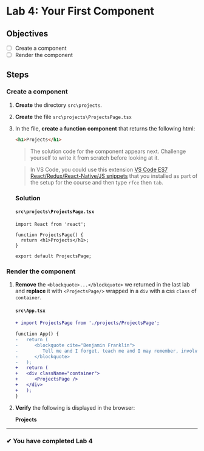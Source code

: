 # Lab 4: Your First Component

## Objectives

- [ ] Create a component
- [ ] Render the component

## Steps

### Create a component

1. **Create** the directory `src\projects`.
2. **Create** the file `src\projects\ProjectsPage.tsx`
3. In the file, **create** a **function** **component** that returns the following html:

   ```html
   <h1>Projects</h1>
   ```

   > The solution code for the component appears next. Challenge yourself to write it from scratch before looking at it.

   > In VS Code, you could use this extension [VS Code ES7 React/Redux/React-Native/JS snippets](https://marketplace.visualstudio.com/items?itemName=dsznajder.es7-react-js-snippets) that you installed as part of the setup for the course and then type `rfce` then `tab`.

   ### Solution

   #### `src\projects\ProjectsPage.tsx`

   ```tsx
   import React from 'react';

   function ProjectsPage() {
     return <h1>Projects</h1>;
   }

   export default ProjectsPage;
   ```

### Render the component

1. **Remove** the `<blockquote>...</blockquote>` we returned in the last lab and **replace** it with `<ProjectsPage/>` wrapped in a `div` with a css `class` of `container`.

   #### `src\App.tsx`

   ```diff
   + import ProjectsPage from './projects/ProjectsPage';

   function App() {
   -   return (
   -      <blockquote cite="Benjamin Franklin">
   -         Tell me and I forget, teach me and I may remember, involve me and I learn.
   -      </blockquote>
   -   );
   +   return (
   +   <div className="container">
   +      <ProjectsPage />
   +   </div>
   +   );
   }
   ```

2. **Verify** the following is displayed in the browser:

   **Projects**

---

### &#10004; You have completed Lab 4
